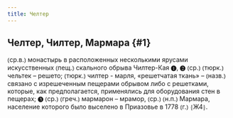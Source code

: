```yaml
---
title: Челтер
---
```

## Челтер, Чилтер, Мармара {#1}

⦅ср.в.⦆ монастырь в расположенных несколькими ярусами искусственных ⦅пещ.⦆ скального обрыва Чилтер-Кая ❶, ❷ ⦅ср.⦆ ⦅тюрк.⦆ чельтек – решето; ⦅тюрк.⦆ чилтер - марля, «решетчатая ткань» – ⦅назв.⦆ связано с изрешеченным пещерами обрывом либо с решетками, которые, как предполагается, применялись для оборудования стен в пещерах; ❸ ⦅ср.⦆ ⦅греч.⦆ мармарон – мрамор, ⦅ср.⦆ ⦅н.п.⦆ Мармара, население которого было выселено в Приазовье в 1778 ⦅г.⦆ ⦃Ж4⦄.
